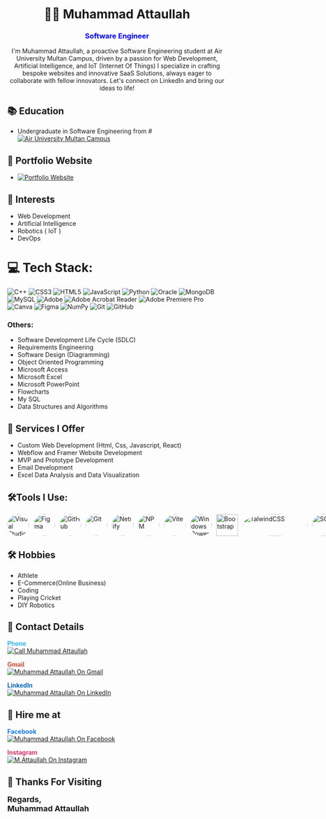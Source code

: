 <!-- Name and Profession -->
<h1 align="center">👨‍💻 Muhammad Attaullah</h1>
<h3 align="center" style="color:blue;">Software Engineer</h3>
<p align="center">I'm Muhammad Attaullah, a proactive Software Engineering student at Air University Multan Campus, driven by a passion for Web Development, Artificial Intelligence, and IoT (Internet Of Things) I specialize in crafting bespoke websites and innovative SaaS Solutions, always eager to collaborate with fellow innovators. Let's connect on LinkedIn and bring our ideas to life!</p>

<!-- Education -->
## 📚 Education
- Undergraduate in Software Engineering from # [![Air University Multan Campus](https://img.shields.io/badge/Air%20University-Multan-green?logo=<https://www.google.com/search?q=air+university+multan+logo>)](https://aumc.edu.pk/)


<!-- Portfolio Website -->
## 💼 Portfolio Website
- [![Portfolio Website](https://img.shields.io/badge/Portfolio-Website-green)]()

<!-- Interests -->
## 🎯 Interests
- Web Development
- Artificial Intelligence
- Robotics ( IoT )
- DevOps
  
# 💻 Tech Stack:
![C++](https://img.shields.io/badge/c++-%2300599C.svg?style=for-the-badge&logo=c%2B%2B&logoColor=white) ![CSS3](https://img.shields.io/badge/css3-%231572B6.svg?style=for-the-badge&logo=css3&logoColor=white) ![HTML5](https://img.shields.io/badge/html5-%23E34F26.svg?style=for-the-badge&logo=html5&logoColor=white) ![JavaScript](https://img.shields.io/badge/javascript-%23323330.svg?style=for-the-badge&logo=javascript&logoColor=%23F7DF1E) ![Python](https://img.shields.io/badge/python-3670A0?style=for-the-badge&logo=python&logoColor=ffdd54) ![Oracle](https://img.shields.io/badge/Oracle-F80000?style=for-the-badge&logo=oracle&logoColor=white) ![MongoDB](https://img.shields.io/badge/MongoDB-%234ea94b.svg?style=for-the-badge&logo=mongodb&logoColor=white) ![MySQL](https://img.shields.io/badge/mysql-4479A1.svg?style=for-the-badge&logo=mysql&logoColor=white) ![Adobe](https://img.shields.io/badge/adobe-%23FF0000.svg?style=for-the-badge&logo=adobe&logoColor=white) ![Adobe Acrobat Reader](https://img.shields.io/badge/Adobe%20Acrobat%20Reader-EC1C24.svg?style=for-the-badge&logo=Adobe%20Acrobat%20Reader&logoColor=white) ![Adobe Premiere Pro](https://img.shields.io/badge/Adobe%20Premiere%20Pro-9999FF.svg?style=for-the-badge&logo=Adobe%20Premiere%20Pro&logoColor=white) ![Canva](https://img.shields.io/badge/Canva-%2300C4CC.svg?style=for-the-badge&logo=Canva&logoColor=white) ![Figma](https://img.shields.io/badge/figma-%23F24E1E.svg?style=for-the-badge&logo=figma&logoColor=white) ![NumPy](https://img.shields.io/badge/numpy-%23013243.svg?style=for-the-badge&logo=numpy&logoColor=white) ![Git](https://img.shields.io/badge/git-%23F05033.svg?style=for-the-badge&logo=git&logoColor=white) ![GitHub](https://img.shields.io/badge/github-%23121011.svg?style=for-the-badge&logo=github&logoColor=white)
  </div>


### Others:
  - Software Development Life Cycle (SDLC)
  - Requirements Engineering
  - Software Design (Diagramming)
  - Object Oriented Programming
  - Microsoft Access
  - Microsoft Excel
  - Microsoft PowerPoint
  - Flowcharts
  - My SQL
  - Data Structures and Algorithms

<!-- Services I Offer -->
## 💼 Services I Offer
- Custom Web Development (Html, Css, Javascript, React)
- Webflow and Framer Website Development
- MVP and Prototype Development
- Email Development
- Excel Data Analysis and Data Visualization

## 🛠Tools I Use:
<div style="display: flex; flex-direction: row; gap: 10px; align-items: center;">
    <img src="https://cdn.jsdelivr.net/gh/devicons/devicon/icons/vscode/vscode-original.svg" alt="Visual Studio Code" width="50" height="50" style="border-radius: 50%;">
    <img src="https://cdn.jsdelivr.net/gh/devicons/devicon/icons/figma/figma-original.svg" alt="Figma" width="50" height="50" style="border-radius: 50%;">
    <img src="https://www.iconsdb.com/icons/preview/white/github-11-xxl.png" alt="GitHub" width="50" height="50" style="border-radius: 50%;">
    <img src="https://cdn.jsdelivr.net/gh/devicons/devicon/icons/git/git-original.svg" alt="Git" width="50" height="50" style="border-radius: 50%;">
    <img src="https://www.netlify.com/v3/img/components/logomark.png" alt="Netlify" width="50" height="50" style="border-radius: 50%;">
    <img src="https://cdn.jsdelivr.net/gh/devicons/devicon/icons/npm/npm-original-wordmark.svg" alt="NPM" width="50" height="50" style="border-radius: 50%;">
    <img src="https://vitejs.dev/logo.svg" alt="Vite" width="50" height="50" style="border-radius: 50%;">
    <img src="https://cdn.jsdelivr.net/gh/devicons/devicon/icons/windows8/windows8-original.svg" alt="Windows Powershell" width="50" height="50" style="border-radius: 50%;">
    <img src="https://cdn.jsdelivr.net/gh/devicons/devicon/icons/bootstrap/bootstrap-original.svg" alt="Bootstrap" width="50" height="50">
    <img src="https://raw.githubusercontent.com/tailwindlabs/tailwindcss/HEAD/.github/logo-dark.svg" alt="TalwindCSS" width="150" height="50" style="border-radius: 50%;">
    <img src="https://cdn.jsdelivr.net/gh/devicons/devicon/icons/mysql/mysql-original.svg" alt="SQL" width="50" height="50" style="border-radius: 50%;">
    <img src="https://cdn.jsdelivr.net/gh/devicons/devicon/icons/mongodb/mongodb-original.svg" alt="MongoDB" width="50" height="50" style="border-radius: 50%;">
    <<img src="https://cdn.jsdelivr.net/gh/devicons/devicon@latest/icons/oracle/oracle-original.svg" alt="Oracle" width="50" height="50" style="border-radius: 50%;">/>
</div>

<!-- Hobbies -->
## 🛠 Hobbies
- Athlete
- E-Commerce(Online Business)
- Coding
- Playing Cricket
- DIY Robotics

<!-- Contact Details -->
## 📧 Contact Details
**<span style="color:#34B7F1">Phone</span>**  
[![Call Muhammad Attaullah](https://img.shields.io/badge/-Muhammad%20Attaullah%20-blue?logo=phone&logoColor=white)](tel:+923146309784)

**<span style="color:#D14836">Gmail</span>**  
[![Muhammad Attaullah On Gmail](https://img.shields.io/badge/-Muhammad%20Attaullah%20-red?logo=gmail&logoColor=white)](mailto:your.email@gmail.com)

**<span style="color:#0A66C2">LinkedIn</span>**  
[![Muhammad Attaullah On LinkedIn](https://img.shields.io/badge/-Muhammad%20Attaullah%20-blue?logo=linkedin&logoColor=white)](https://www.linkedin.com/in/your-linkedin-profile/)


  ## 💼 Hire me at
**<span style="color:#1877F2">Facebook</span>**  
[![Muhammad Attaullah On Facebook](https://img.shields.io/badge/-Muhammad%20Attaullah%20-blue?logo=facebook&logoColor=white)](https://www.facebook.com/profile.php?id=100072241077073)

**<span style="color:#E1306C">Instagram</span>**  
[![M.Attaullah On Instagram](https://img.shields.io/badge/-Muhammad%20Attaullah%20-purple?logo=instagram&logoColor=white)](https://www.instagram.com/atta_ullah16/)






<!-- Thank you message -->
## 🙏 Thanks For Visiting
<span style="font-size:18px; font-weight:bold">Regards,  
Muhammad Attaullah</span>
